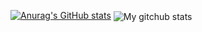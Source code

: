 [![Anurag's GitHub stats](https://github-readme-stats.vercel.app/api?username=MariiaS3&hide=prs&show_icons=true&theme=aura)](https://github.com/MariiaS3/MariiaS3)
<img align="center" src="https://github-readme-streak-stats.herokuapp.com?user=MariiaS3&theme=vue-dark&hide_border=true&date_format=M%20j%5B%2C%20Y%5D" alt="My gitchub stats" />
